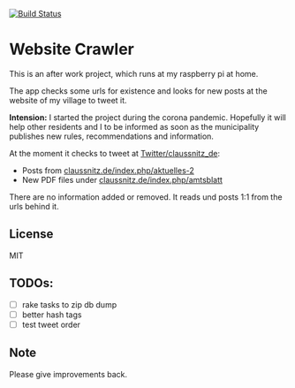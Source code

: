 [![Build Status](https://travis-ci.org/the-guitarman/rubyonrails_website_crawler.svg?branch=master)](https://travis-ci.org/the-guitarman/rubyonrails_website_crawler)

# Website Crawler

This is an after work project, which runs at my raspberry pi at home. 

The app checks some urls for existence and looks for new posts at the website of my village to tweet it. 

__Intension:__ I started the project during the corona pandemic. Hopefully it will help other residents and I to be informed as soon as the municipality publishes new rules, recommendations and information.

At the moment it checks to tweet at [Twitter/claussnitz_de](https://twitter.com/claussnitz): 
- Posts from [claussnitz.de/index.php/aktuelles-2](https://claussnitz.de/index.php/aktuelles-2)
- New PDF files under [claussnitz.de/index.php/amtsblatt](https://claussnitz.de/index.php/amtsblatt)

There are no information added or removed. It reads und posts 1:1 from the urls behind it.

## License

MIT

## TODOs:
- [ ] rake tasks to zip db dump
- [ ] better hash tags
- [ ] test tweet order

## Note

Please give improvements back.
